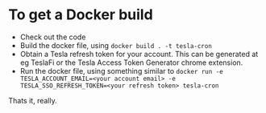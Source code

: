 # To get a Docker build

* Check out the code
* Build the docker file, using `docker build . -t tesla-cron`
* Obtain a Tesla refresh token for your account. This can be generated at eg TeslaFi or the Tesla Access Token Generator chrome extension.
* Run the docker file, using something similar to `docker run -e TESLA_ACCOUNT_EMAIL=<your account email> -e TESLA_SSO_REFRESH_TOKEN=<your refresh token> tesla-cron`

Thats it, really.

